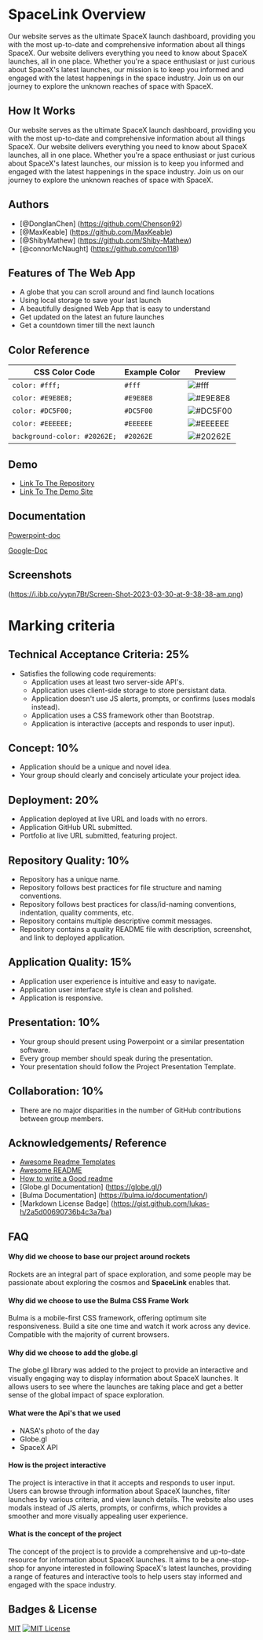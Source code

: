 # SpaceLink Overview

Our website serves as the ultimate SpaceX launch dashboard, providing you with the most up-to-date and
comprehensive information about all things SpaceX. Our website delivers everything you need to know about SpaceX
launches, all in one place. Whether you're a space enthusiast or just curious about SpaceX's latest launches,
our mission is to keep you informed and engaged with the latest happenings in the space industry. Join us on our
journey to explore the unknown reaches of space with SpaceX.

## How It Works

Our website serves as the ultimate SpaceX launch dashboard, providing you with the most up-to-date and
comprehensive information about all things SpaceX. Our website delivers everything you need to know about SpaceX
launches, all in one place. Whether you're a space enthusiast or just curious about SpaceX's latest launches,
our mission is to keep you informed and engaged with the latest happenings in the space industry. Join us on our
journey to explore the unknown reaches of space with SpaceX.

## Authors

- [@DonglanChen] (https://github.com/Chenson92)
- [@MaxKeable] (https://github.com/MaxKeable)
- [@ShibyMathew] (https://github.com/Shiby-Mathew)
- [@connorMcNaught] (https://github.com/con118)

## Features of The Web App

- A globe that you can scroll around and find launch locations
- Using local storage to save your last launch
- A beautifully designed Web App that is easy to understand
- Get updated on the latest an future launches
- Get a countdown timer till the next launch

## Color Reference

| CSS Color Code               | Example Color | Preview                                                  |
| ---------------------------- | ------------- | -------------------------------------------------------- |
| `color: #fff;`               | `#fff`        | ![#fff](https://via.placeholder.com/10/ffffff?text=+)    |
| `color: #E9E8E8;`            | `#E9E8E8`     | ![#E9E8E8](https://via.placeholder.com/10/E9E8E8?text=+) |
| `color: #DC5F00;`            | `#DC5F00`     | ![#DC5F00](https://via.placeholder.com/10/DC5F00?text=+) |
| `color: #EEEEEE;`            | `#EEEEEE`     | ![#EEEEEE](https://via.placeholder.com/10/EEEEEE?text=+) |
| `background-color: #20262E;` | `#20262E`     | ![#20262E](https://via.placeholder.com/10/20262E?text=+) |

## Demo

- [Link To The Repository](https://github.com/MaxKeable/SpaceLink)
- [Link To The Demo Site](https://maxkeable.github.io/SpaceLink/)

## Documentation

[Powerpoint-doc](https://addlinkher.com)

[Google-Doc](https://docs.google.com/document/d/1HqK1E2jR9fd4uKlJZn3hGP68nIQuFSlsn2WURuq9L0U/edit?usp=sharing)

## Screenshots

(https://i.ibb.co/yypn7Bt/Screen-Shot-2023-03-30-at-9-38-38-am.png)

# Marking criteria

## Technical Acceptance Criteria: 25%

- Satisfies the following code requirements:
  - Application uses at least two server-side API's.
  - Application uses client-side storage to store persistant data.
  - Application doesn't use JS alerts, prompts, or confirms (uses modals instead).
  - Application uses a CSS framework other than Bootstrap.
  - Application is interactive (accepts and responds to user input).

## Concept: 10%

- Application should be a unique and novel idea.
- Your group should clearly and concisely articulate your project idea.

## Deployment: 20%

- Application deployed at live URL and loads with no errors.
- Application GitHub URL submitted.
- Portfolio at live URL submitted, featuring project.

## Repository Quality: 10%

- Repository has a unique name.
- Repository follows best practices for file structure and naming conventions.
- Repository follows best practices for class/id-naming conventions, indentation, quality comments, etc.
- Repository contains multiple descriptive commit messages.
- Repository contains a quality README file with description, screenshot, and link to deployed application.

## Application Quality: 15%

- Application user experience is intuitive and easy to navigate.
- Application user interface style is clean and polished.
- Application is responsive.

## Presentation: 10%

- Your group should present using Powerpoint or a similar presentation software.
- Every group member should speak during the presentation.
- Your presentation should follow the Project Presentation Template.

## Collaboration: 10%

- There are no major disparities in the number of GitHub contributions between group members.

## Acknowledgements/ Reference

- [Awesome Readme Templates](https://awesomeopensource.com/project/elangosundar/awesome-README-templates)
- [Awesome README](https://github.com/matiassingers/awesome-readme)
- [How to write a Good readme](https://bulldogjob.com/news/449-how-to-write-a-good-readme-for-your-github-project)
- [Globe.gl Documentation] (https://globe.gl/)
- [Bulma Documentation] (https://bulma.io/documentation/)
- [Markdown License Badge] (https://gist.github.com/lukas-h/2a5d00690736b4c3a7ba)

## FAQ

#### Why did we choose to base our project around rockets

Rockets are an integral part of space exploration, and some people may be passionate about exploring the cosmos and **SpaceLink** enables that.

#### Why did we choose to use the Bulma CSS Frame Work

Bulma is a mobile-first CSS framework, offering optimum site responsiveness. Build a site one time and watch it work across any device. Compatible with the majority of current browsers.

#### Why did we choose to add the globe.gl

The globe.gl library was added to the project to provide an interactive and visually engaging way to display information about SpaceX launches. It allows users to see where the launches are taking place and get a better sense of the global impact of space exploration.

#### What were the Api's that we used

- NASA's photo of the day
- Globe.gl
- SpaceX API

#### How is the project interactive

The project is interactive in that it accepts and responds to user input. Users can browse through information about SpaceX launches, filter launches by various criteria, and view launch details. The website also uses modals instead of JS alerts, prompts, or confirms, which provides a smoother and more visually appealing user experience.

#### What is the concept of the project

The concept of the project is to provide a comprehensive and up-to-date resource for information about SpaceX launches. It aims to be a one-stop-shop for anyone interested in following SpaceX's latest launches, providing a range of features and interactive tools to help users stay informed and engaged with the space industry.

## Badges & License

[MIT](https://choosealicense.com/licenses/mit/)
[![MIT License](https://img.shields.io/badge/License-MIT-green.svg)](https://choosealicense.com/licenses/mit/)
